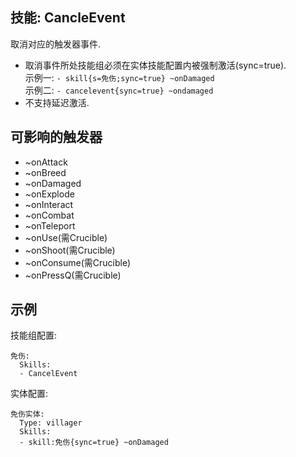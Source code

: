 技能: CancleEvent
--------------------------

取消对应的触发器事件.

-   取消事件所处技能组必须在实体技能配置内被强制激活(sync=true).  
    示例一:  `- skill{s=免伤;sync=true} ~onDamaged`  
    示例二:  `- cancelevent{sync=true} ~ondamaged`
-   不支持延迟激活.

可影响的触发器
-----------------

-   ~onAttack
-   ~onBreed
-   ~onDamaged
-   ~onExplode
-   ~onInteract
-   ~onCombat
-   ~onTeleport
-   ~onUse(需Crucible)
-   ~onShoot(需Crucible)
-   ~onConsume(需Crucible)
-   ~onPressQ(需Crucible)


示例
-------

技能组配置:

    免伤:
      Skills:
      - CancelEvent

实体配置:

    免伤实体:
      Type: villager
      Skills:
      - skill:免伤{sync=true} ~onDamaged